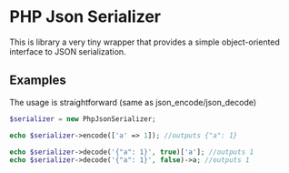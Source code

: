 # PHP Json Serializer
This is library a very tiny wrapper that provides a simple object-oriented interface to JSON serialization.

## Examples
The usage is straightforward (same as json_encode/json_decode)

```php
$serializer = new PhpJsonSerializer;

echo $serializer->encode(['a' => 1]); //outputs {"a": 1}

echo $serializer->decode('{"a": 1}', true)['a']; //outputs 1
echo $serializer->decode('{"a": 1}', false)->a; //outputs 1
```
